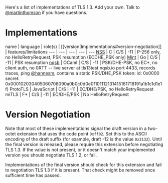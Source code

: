 Here's a list of implementations of TLS 1.3.  Add your own.  Talk to [@martinthomson](/martinthomson) if you have questions.

# Implementations

name | language | role(s) | [[version|Implementations#version-negotiation]] | features/limitations
--- | --- | --- | --- | ---
[NSS](https://hg.mozilla.org/projects/nss) | C | C/S | -11 | P-256 only, no HelloRetryRequest, PSK resumption (ECDHE_PSK only)
[Mint](https://github.com/bifurcation/mint) | Go | C/S | -11 | PSK resumption
[nqsb](https://github.com/mirleft/ocaml-tls/tree/tls13) | OCaml | C/S | -11 | PSK/DHE-PSK, no EC*, no client auth, no 0RTT -- live server at tls13test.nqsb.io port 4433, records traces, ping [@hannesm](https://github.com/hannesm), contains a static PSK/DHE_PSK token: id: 0x0000 secret: 0x000102030405060708090a0b0c0d0e0f101112131415161718191a1b1c1d1e1f)
ProtoTLS | JavaScript | C/S | -11 | EC/DHE/PSK, no HelloRetryRequest
miTLS | F* | C/S | -11 | EC/DHE/PSK | No HelloRetryRequest

# Version Negotiation

Note that most of these implementations signal the draft version in a two-octet extension that uses the code point `0xff02`.  Set this to the ASCII encoding of the draft suffix (for example, draft -12 is the value `0x3132`).  Until the final version is released, please require this extension before negotiating TLS 1.3.  If the value is not present, or it doesn't match your implemented version you should negotiate TLS 1.2, or fail.

Implementations of the final version should check for this extension and fail to negotiation TLS 1.3 if it is present.  That check might be removed once sufficient time has passed.


